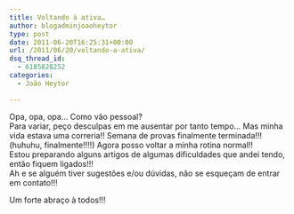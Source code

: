```yaml
---
title: Voltando à ativa…
author: blogadminjoaoheytor
type: post
date: 2011-06-20T16:25:31+00:00
url: /2011/06/20/voltando-a-ativa/
dsq_thread_id:
  - 6185828252
categories:
  - João Heytor

---
```

Opa, opa, opa&#8230; Como vão pessoal?  
Para variar, peço desculpas em me ausentar por tanto tempo&#8230; Mas minha vida estava uma correria!! Semana de provas finalmente terminada!!! (huhuhu, finalmente!!!!) Agora posso voltar a minha rotina normal!!  
Estou preparando alguns artigos de algumas dificuldades que andei tendo, então fiquem ligados!!!  
Ah e se alguém tiver sugestões e/ou dúvidas, não se esqueçam de entrar em contato!!!

Um forte abraço à todos!!!